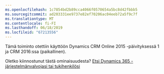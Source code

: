 ```yaml
---
ms.openlocfilehash: 1c7854bd2b89cca4066f0570654a5bc8d42fbbb5
ms.sourcegitcommit: ad203331ee9737e82ef70206ac04eeb72a5f9c7f
ms.translationtype: MT
ms.contentlocale: fi-FI
ms.lasthandoff: 06/18/2019
ms.locfileid: "67213556"
---
```

Tämä toiminto otettiin käyttöön Dynamics CRM Online 2015 -päivityksessä 1 ja CRM 2016:ssa (paikallinen).  
  
 Oletko kiinnostunut tästä ominaisuudesta? [Etsi Dynamics 365 -järjestelmänvalvojasi tai tukihenkilösi](../basics/find-administrator-support.md)